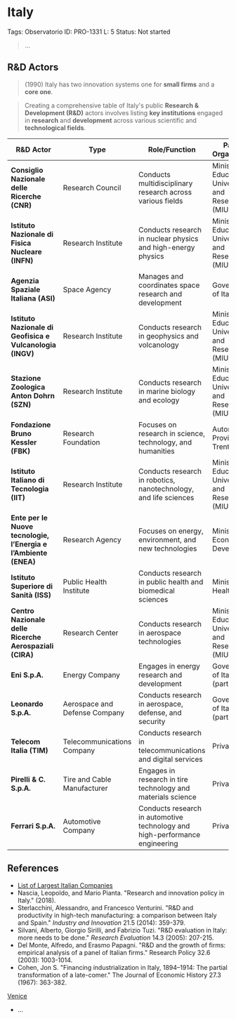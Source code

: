 # Italy

Tags: Observatorio
ID: PRO-1331
L: 5
Status: Not started

> …
> 

## R&D Actors

> (1990) Italy has two innovation systems one for **small firms** and a **core one**.
> 

> Creating a comprehensive table of Italy's public **Research & Development (R&D)** actors involves listing **key institutions** engaged in **research** and **development** across various scientific and **technological fields**.
> 

| **R&D Actor** | **Type** | **Role/Function** | **Parent Organization** | **Foundation Year** |
| --- | --- | --- | --- | --- |
| **Consiglio Nazionale delle Ricerche (CNR)** | Research Council | Conducts multidisciplinary research across various fields | Ministry of Education, University and Research (MIUR) | 1923 |
| **Istituto Nazionale di Fisica Nucleare (INFN)** | Research Institute | Conducts research in nuclear physics and high-energy physics | Ministry of Education, University and Research (MIUR) | 1951 |
| **Agenzia Spaziale Italiana (ASI)** | Space Agency | Manages and coordinates space research and development | Government of Italy | 1988 |
| **Istituto Nazionale di Geofisica e Vulcanologia (INGV)** | Research Institute | Conducts research in geophysics and volcanology | Ministry of Education, University and Research (MIUR) | 1999 |
| **Stazione Zoologica Anton Dohrn (SZN)** | Research Institute | Conducts research in marine biology and ecology | Ministry of Education, University and Research (MIUR) | 1872 |
| **Fondazione Bruno Kessler (FBK)** | Research Foundation | Focuses on research in science, technology, and humanities | Autonomous Province of Trento | 1962 |
| **Istituto Italiano di Tecnologia (IIT)** | Research Institute | Conducts research in robotics, nanotechnology, and life sciences | Ministry of Education, University and Research (MIUR) | 2003 |
| **Ente per le Nuove tecnologie, l’Energia e l’Ambiente (ENEA)** | Research Agency | Focuses on energy, environment, and new technologies | Ministry of Economic Development | 1952 |
| **Istituto Superiore di Sanità (ISS)** | Public Health Institute | Conducts research in public health and biomedical sciences | Ministry of Health | 1934 |
| **Centro Nazionale delle Ricerche Aerospaziali (CIRA)** | Research Center | Conducts research in aerospace technologies | Ministry of Education, University and Research (MIUR) | 1984 |
| **Eni S.p.A.** | Energy Company | Engages in energy research and development | Government of Italy (partly) | 1953 |
| **Leonardo S.p.A.** | Aerospace and Defense Company | Conducts research in aerospace, defense, and security | Government of Italy (partly) | 1948 |
| **Telecom Italia (TIM)** | Telecommunications Company | Conducts research in telecommunications and digital services | Private | 1994 |
| **Pirelli & C. S.p.A.** | Tire and Cable Manufacturer | Engages in research in tire technology and materials science | Private | 1872 |
| **Ferrari S.p.A.** | Automotive Company | Conducts research in automotive technology and high-performance engineering | Private | 1939 |

## References

- [List of Largest Italian Companies](https://en.wikipedia.org/wiki/List_of_largest_Italian_companies)
- Nascia, Leopoldo, and Mario Pianta. "Research and innovation policy in Italy." (2018).
- Sterlacchini, Alessandro, and Francesco Venturini. "R&D and 
productivity in high-tech manufacturing: a comparison between Italy and 
Spain." *Industry and Innovation* 21.5 (2014): 359-379.
- Silvani, Alberto, Giorgio Sirilli, and Fabrizio Tuzi. "R&D evaluation in Italy: more needs to be done." *Research Evaluation* 14.3 (2005): 207-215.
- Del Monte, Alfredo, and Erasmo Papagni. "R&D and the growth of firms: empirical analysis of a panel of Italian firms." Research Policy 32.6 (2003): 1003-1014.
- Cohen, Jon S. "Financing industrialization in Italy, 1894–1914: The partial transformation of a late-comer." The Journal of Economic History 27.3 (1967): 363-382.

[Venice](Italy%20133956e8f40e819ca0abe1018200d227/Venice%20133956e8f40e81329231e8381e3b0902.md)

- …